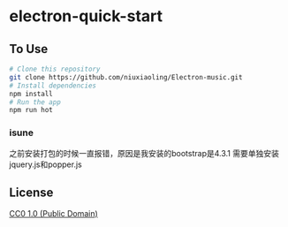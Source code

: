 # electron-quick-start

## To Use

```bash
# Clone this repository
git clone https://github.com/niuxiaoling/Electron-music.git
# Install dependencies
npm install
# Run the app
npm run hot
```

### isune
之前安装打包的时候一直报错，原因是我安装的bootstrap是4.3.1 需要单独安装jquery.js和popper.js

## License

[CC0 1.0 (Public Domain)](LICENSE.md)
